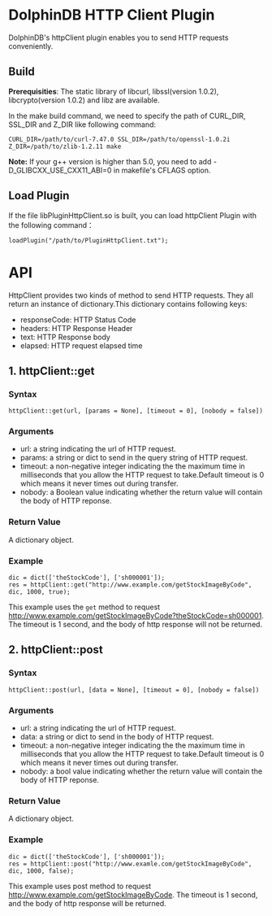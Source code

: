 # DolphinDB HTTP Client Plugin

DolphinDB's httpClient plugin enables you to send HTTP requests conveniently.

## Build

**Prerequisities**: The static library of libcurl, libssl(version 1.0.2), libcrypto(version 1.0.2) and libz are available.

In the make build command, we need to specify the path of CURL_DIR, SSL_DIR and Z_DIR like following command:

```
CURL_DIR=/path/to/curl-7.47.0 SSL_DIR=/path/to/openssl-1.0.2i Z_DIR=/path/to/zlib-1.2.11 make
```

**Note:** If your g++ version is higher than 5.0, you need to add -D_GLIBCXX_USE_CXX11_ABI=0 in makefile's CFLAGS option.

## Load Plugin

If the file libPluginHttpClient.so is built, you can load httpClient Plugin with the following command：

```
loadPlugin("/path/to/PluginHttpClient.txt");
```

# API
HttpClient provides two kinds of method to send HTTP requests. They all return an instance of dictionary.This dictionary contains following keys:
- responseCode: HTTP Status Code
- headers: HTTP Response Header
- text: HTTP Response body
- elapsed: HTTP request elapsed time

## 1. httpClient::get

### Syntax

```
httpClient::get(url, [params = None], [timeout = 0], [nobody = false])
```

### Arguments

- url: a string indicating the url of HTTP request.
- params: a string or dict to send in the query string of HTTP request.
- timeout: a non-negative integer indicating the the maximum time in milliseconds that you allow the HTTP request to take.Default timeout is 0 which means it never times out during transfer.
- nobody: a Boolean value indicating whether the return value will contain the body of HTTP reponse.

### Return Value

A dictionary object.

### Example

```
dic = dict(['theStockCode'], ['sh000001']);
res = httpClient::get("http://www.example.com/getStockImageByCode", dic, 1000, true);
```
This example uses the `get` method to request <http://www.example.com/getStockImageByCode?theStockCode=sh000001>. The timeout is 1 second, and the body of http response will not be returned.

## 2. httpClient::post

### Syntax

```
httpClient::post(url, [data = None], [timeout = 0], [nobody = false])
```

### Arguments

- url: a string indicating the url of HTTP request.
- data: a string or dict to send in the body of HTTP request.
- timeout: a non-negative integer indicating the the maximum time in milliseconds that you allow the HTTP request to take.Default timeout is 0 which means it never times out during transfer.
- nobody: a bool value indicating whether the return value will contain the body of HTTP reponse.

### Return Value

A dictionary object.

### Example

```
dic = dict(['theStockCode'], ['sh000001']);
res = httpClient::post("http://www.examle.com/getStockImageByCode", dic, 1000, false);
```
This example uses post method to request <http://www.example.com/getStockImageByCode>. The timeout is 1 second, and the body of http response will be returned. 